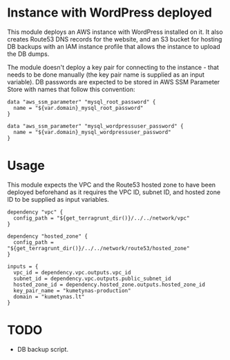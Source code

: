 # Instance with WordPress deployed

This module deploys an AWS instance with WordPress installed on it. It also creates Route53 DNS records for the website,
and an S3 bucket for hosting DB backups with an IAM instance profile that allows the instance to upload the DB dumps.

The module doesn't deploy a key pair for connecting to the instance - that needs to be done manually (the key pair name
is supplied as an input variable). DB passwords are expected to be stored in AWS SSM Parameter Store with names
that follow this convention:

```hcl
data "aws_ssm_parameter" "mysql_root_password" {
  name = "${var.domain}_mysql_root_password"
}

data "aws_ssm_parameter" "mysql_wordpressuser_password" {
  name = "${var.domain}_mysql_wordpressuser_password"
}
```

# Usage 

This module expects the VPC and the Route53 hosted zone to have been deployed beforehand as it requires the VPC ID,
subnet ID, and hosted zone ID to be supplied as input variables.

```hcl
dependency "vpc" {
  config_path = "${get_terragrunt_dir()}/../../network/vpc"
}

dependency "hosted_zone" {
  config_path = "${get_terragrunt_dir()}/../../network/route53/hosted_zone"
}

inputs = {
  vpc_id = dependency.vpc.outputs.vpc_id
  subnet_id = dependency.vpc.outputs.public_subnet_id
  hosted_zone_id = dependency.hosted_zone.outputs.hosted_zone_id
  key_pair_name = "kumetynas-production"
  domain = "kumetynas.lt"
}

```

# TODO

- DB backup script.
